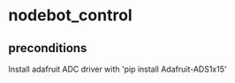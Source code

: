 # nodebot_control

## preconditions
Install adafruit ADC driver with 'pip install Adafruit-ADS1x15'
